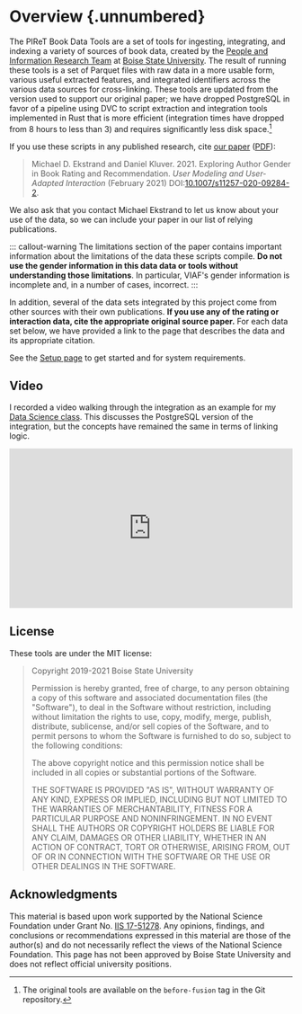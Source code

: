 # Overview {.unnumbered}

The PIReT Book Data Tools are a set of tools for ingesting, integrating, and
indexing a variety of sources of book data, created by the [People and
Information Research Team](https://piret.info) at [Boise State
University](https://boisestate.edu).  The result of running these tools is a set
of Parquet files with raw data in a more usable form, various useful extracted
features, and integrated identifiers across the various data sources for
cross-linking.  These tools are updated from the version used to support our
original paper; we have dropped PostgreSQL in favor of a pipeline using DVC to
script extraction and integration tools implemented in Rust that is more
efficient (integration times have dropped from 8 hours to less than 3) and
requires significantly less disk space.[^bftag]

[^bftag]: The original tools are available on the `before-fusion` tag in the Git repository.

If you use these scripts in any published research, cite [our paper][paper] ([PDF][]):

[paper]: https://md.ekstrandom.net/pubs/bag-extended
[PDF]: https://md.ekstrandom.net/pubs/bag2-preprint.pdf

> Michael D. Ekstrand and Daniel Kluver. 2021. Exploring Author Gender in Book Rating and Recommendation. <cite>User Modeling and User-Adapted Interaction</cite> (February 2021) DOI:[10.1007/s11257-020-09284-2](https://doi.org/10.1007/s11257-020-09284-2).

We also ask that you contact Michael Ekstrand to let us know about your use of the data, so we can
include your paper in our list of relying publications.

::: callout-warning
The limitations section of the paper contains important information about
the limitations of the data these scripts compile.  **Do not use the gender information
in this data data or tools without understanding those limitations**.  In particular,
VIAF's gender information is incomplete and, in a number of cases, incorrect.
:::

In addition, several of the data sets integrated by this project come from other sources
with their own publications.  **If you use any of the rating or interaction data, cite the
appropriate original source paper.**  For each data set below, we have provided a link to the
page that describes the data and its appropriate citation.

See the [Setup page](using/setup.md) to get started and for system requirements.

## Video

I recorded a video walking through the integration as an example for my [Data Science class](https://cs533.ekstrandom.net).
This discusses the PostgreSQL version of the integration, but the concepts have remained the same in terms of linking logic.

<div style="position: relative; padding-top: 56.25%;"><iframe src="https://iframe.mediadelivery.net/embed/114107/60f24ed2-4a71-4fa7-b1f4-82d95ab62c67?autoplay=false" loading="lazy" style="border: none; position: absolute; top: 0; height: 100%; width: 100%;" allow="accelerometer; gyroscope; autoplay; encrypted-media; picture-in-picture;" allowfullscreen="true"></iframe></div>

## License

These tools are under the MIT license:

> Copyright 2019-2021 Boise State University
>
> Permission is hereby granted, free of charge, to any person obtaining a copy of
> this software and associated documentation files (the "Software"), to deal in
> the Software without restriction, including without limitation the rights to
> use, copy, modify, merge, publish, distribute, sublicense, and/or sell copies of
> the Software, and to permit persons to whom the Software is furnished to do so,
> subject to the following conditions:
>
> The above copyright notice and this permission notice shall be included in all
> copies or substantial portions of the Software.
>
> THE SOFTWARE IS PROVIDED "AS IS", WITHOUT WARRANTY OF ANY KIND, EXPRESS OR
> IMPLIED, INCLUDING BUT NOT LIMITED TO THE WARRANTIES OF MERCHANTABILITY, FITNESS
> FOR A PARTICULAR PURPOSE AND NONINFRINGEMENT. IN NO EVENT SHALL THE AUTHORS OR
> COPYRIGHT HOLDERS BE LIABLE FOR ANY CLAIM, DAMAGES OR OTHER LIABILITY, WHETHER
> IN AN ACTION OF CONTRACT, TORT OR OTHERWISE, ARISING FROM, OUT OF OR IN
> CONNECTION WITH THE SOFTWARE OR THE USE OR OTHER DEALINGS IN THE SOFTWARE.

## Acknowledgments

This material is based upon work supported by the National Science Foundation
under Grant No. [IIS 17-51278](https://md.ekstrandom.net/research/career). Any
opinions, findings, and conclusions or recommendations expressed in this
material are those of the author(s) and do not necessarily reflect the views of
the National Science Foundation.  This page has not been approved by Boise State
University and does not reflect official university positions.
